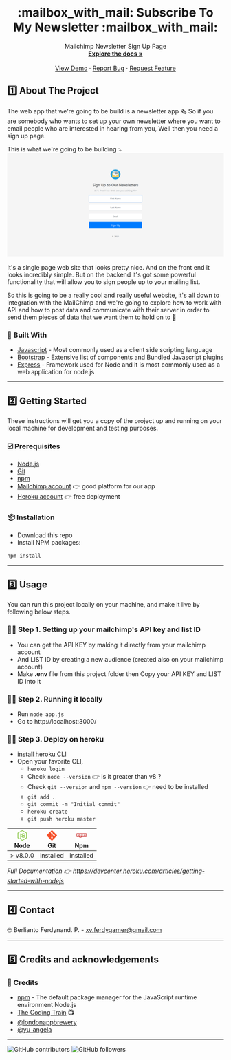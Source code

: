 <!-- PROJECT TTITLE -->

  <h1 align="center">:mailbox_with_mail: Subscribe To My Newsletter :mailbox_with_mail:</h1>
  <p align="center">
    Mailchimp Newsletter Sign Up Page 
    <br />
    <a href="https://github.com/xvferdy/subscribe-to-my-newsletter"><strong>Explore the docs »</strong></a>
    <br />
    <br />
    <a href="https://warm-mountain-12994.herokuapp.com">View Demo</a>
    ·
    <a href="https://github.com/xvferdy/subscribe-to-my-newsletter/issues">Report Bug</a>
    ·
    <a href="https://github.com/xvferdy/subscribe-to-my-newsletter/issues">Request Feature</a>
  </p>



<!-- ABOUT THE PROJECT -->

##  :one: About The Project
The web app that we're going to be build is a newsletter app :newspaper_roll:
So if you are somebody who wants to set up your own newsletter where you want to email people who are interested in hearing         from you, Well then you need a sign up page.

This is what we're going to be building :arrow_heading_down:
<img src="README-docs/images/overview.png" alt="project overview">

It's a single page web site that looks pretty nice. And on the front end it looks incredibly simple.
But on the backend it's got some powerful functionality that will allow you to sign people up to your mailing list.

So this is going to be a really cool and really useful website, it's all down to integration with the MailChimp and we're going to explore how to work with API and how to post data and communicate with their server in order to send them pieces of data that
we want them to hold on to :muscle:


### :wrench: Built With
* [Javascript](https://www.javascript.com/) - Most commonly used as a client side scripting language
* [Bootstrap](https://getbootstrap.com) - Extensive list of components and Bundled Javascript plugins
* [Express](https://expressjs.com/) -  Framework used for Node and it is most commonly used as a web application for node.js

- - - -

<!-- GETTING STARTED -->

## :two: Getting Started
These instructions will get you a copy of the project up and running on your local machine for development and testing purposes.

### :ballot_box_with_check: Prerequisites
* [Node.js](https://nodejs.org/en/)
* [Git](https://git-scm.com/) 
* [npm](https://www.npmjs.com/)
* [Mailchimp account](https://login.mailchimp.com/signup/) :point_right: good platform for our app
* [Heroku account](https://signup.heroku.com/) :point_right: free deployment



### :package: Installation
- Download this repo
- Install NPM packages:
```sh
npm install
```
- - - -

<!-- USAGE EXAMPLES -->

## :three: Usage
You can run this project locally on your machine, and make it live by following below steps.

### :man_technologist: Step 1. Setting up your mailchimp's API key and list ID
* You can get the API KEY by making it directly from your mailchimp account
* And LIST ID by creating a new audience (created also on your mailchimp account)
* Make **.env** file from this project folder then Copy your API KEY and LIST ID into it

### :man_technologist: Step 2. Running it locally
* Run `node app.js`
* Go to http://localhost:3000/

### :man_technologist: Step 3. Deploy on heroku   
* [install heroku CLI](https://devcenter.heroku.com/articles/getting-started-with-nodejs#set-up)
* Open your favorite CLI, 
  * `heroku login`
  * Check `node --version` :point_right: is it greater than v8 ?
  * Check `git --version` and `npm --version` :point_right: need to be installed
  * `git add .`
  * `git commit -m "Initial commit"`
  * `heroku create`
  * `git push heroku master`
  
| <img src="README-docs/icons/Nodejs.png" alt="Nodejs" /></br>Node | [<img src="README-docs/icons/Git.png" alt="Git" />]()</br>Git | [<img src="README-docs/icons/Npm.png" alt="Npm" />](https://www.npmjs.com/)</br>Npm |
| --------- | --------- | --------- |
| > v8.0.0 | installed | installed |

_Full Documentation :point_right: https://devcenter.heroku.com/articles/getting-started-with-nodejs_

- - - -

<!-- CONTACT -->

## :four: Contact
:nerd_face: Berlianto Ferdynand. P. - xv.ferdygamer@gmail.com

- - - -

<!-- CREDITS -->

## :five: Credits and acknowledgements
### :clap: Credits
* [npm](https://www.npmjs.com/) - The default package manager for the JavaScript runtime environment Node.js 
* [The Coding Train](https://www.youtube.com/watch?v=B8ireAeWRQk) :tv:
* [@londonappbrewery](https://github.com/londonappbrewery)
* [@yu_angela](https://twitter.com/yu_angela?lang=en)

- - - -

<!-- PROJECT SHIELDS -->
![GitHub contributors](https://img.shields.io/github/contributors-anon/xvferdy/subscribe-to-my-newsletter.svg?color=blue&style=flat-square)
![GitHub followers](https://img.shields.io/github/followers/xvferdy.svg?label=Follow&style=social)
